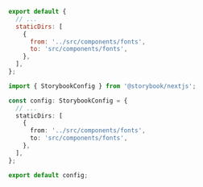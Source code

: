 ```js filename=".storybook/main.js" renderer="react" language="js"
export default {
  // ...
  staticDirs: [
    {
      from: '../src/components/fonts',
      to: 'src/components/fonts',
    },
  ],
};
```

```ts filename=".storybook/main.ts" renderer="react" language="ts"
import { StorybookConfig } from '@storybook/nextjs';

const config: StorybookConfig = {
  // ...
  staticDirs: [
    {
      from: '../src/components/fonts',
      to: 'src/components/fonts',
    },
  ],
};

export default config;
```

